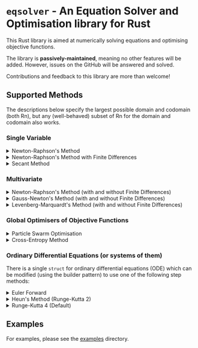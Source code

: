 # `eqsolver` - An Equation Solver and Optimisation library for Rust

This Rust library is aimed at numerically solving equations and optimising objective functions.

The library is **passively-maintained**, meaning no other features will be added. However, issues on the GitHub will be answered and solved.

Contributions and feedback to this library are more than welcome! 

## Supported Methods
The descriptions below specify the largest possible domain and codomain (both Rn), but any (well-behaved) subset of Rn for the domain and codomain also works.
### Single Variable
<details>
<summary>Newton-Raphson's Method</summary>
Finds a root of a univariate function f(x) given its derivative Df(x) and an initial guess. This method has a quadratic rate of convergence.
</details>

<details>
<summary>Newton-Raphson's Method with Finite Differences</summary>
Finds a root of a univariate function f(x) by approximating its derivative Df(x) using finite differences, given an initial guess of the root. This method has a quadratic rate of convergence but requires a little more computation than the non-finite-difference version, making the wall time slightly longer.
</details>

<details>
<summary>Secant Method</summary>
Finds a root of a univariate function f(x) given two unique starting values. This method has a slightly lower rate of convergence (equal to the golden ratio) but only does one function call per iteration making its wall time sometimes lower than the Newton-Raphson methods.
</details>

### Multivariate

<details>
<summary>Newton-Raphson's Method (with and without Finite Differences)</summary>
For a function F: Rn → Rn, this method finds x such that F(x) is the zero vector, which is equivalent to solving a system of n equations with n unknowns.

There are two versions of this method, one requires the Jacobian matrix to be given and the other approximates it using finite differences. The latter version has, therefore, slightly longer wall time. Both methods require an initial guess.

For certain ill-posed problems, this method will fail. For a slower but more robust method, see the Levenberg-Marquardt method below.
</details>

<details>
<summary>Gauss-Newton's Method (with and without Finite Differences)</summary>
For a function F: Rm → Rn, this method finds x such that F(x) is the zero vector, which is equivalent to solving a system of n equations with m unknowns. This is done by solving a least-square problem in each iteration which makes this method's wall time slightly longer than Newton-Raphson's method.

There are two versions of this method, one requires the Jacobian matrix to be given and the other approximates it using finite differences. The latter version has, therefore, slightly longer wall time. Both methods require an initial guess.

For certain ill-posed problems, this method will fail. For a slower but more robust method, see the Levenberg-Marquardt method below.
</details>

<details>
<summary>Levenberg-Marquardt's Method (with and without Finite Differences)</summary>
For a function F: Rm → Rn, this method finds x such that F(x) is the zero vector, which is equivalent to solving a system of n equations with m unknowns. This is done by solving a dampened least-square problem (more computation than the usual least-square problem) in each iteration which makes this method's wall time slightly longer than Gauss-Newton's method.

There are two versions of this method, one requires the Jacobian matrix to be given and the other approximates it using finite differences. The latter version has, therefore, slightly longer wall time. Both methods require an initial guess.
</details>

### Global Optimisers of Objective Functions
<details>
<summary>Particle Swarm Optimisation</summary>
For a function F: Rn → R, this method finds x such that F(x) <= F(y) for all y, i.e. the global minimum. This method requires an initial guess and bounds for which the global minimum exists. This method is significantly slower than the Cross-Entropy method below.

Use this method if you KNOW the bounds of your parameters but DON'T KNOW how uncertain each parameter is.
</details>

<details>
<summary>Cross-Entropy Method</summary>
For a function F: Rn → R, this method finds x such that F(x) <= F(y) for all y, i.e. the global minimum. This method requires an initial guess and a Rn vector of standard deviations (uncertainty of each parameter).

Use this method if you DON'T KNOW the bounds of your parameters but KNOW how uncertain each parameter is.
</details>

### Ordinary Differential Equations (or systems of them)
There is a single `struct` for ordinary differential equations (ODE) which can be modified (using the builder pattern) to use one of the following step methods:
<details>
<summary>Euler Forward</summary>
This method requires one call to the function corresponding to the equation and is thus fast. It has, however, an order of accuracy of 1 and is unstable for certain functions.
</details>

<details>
<summary>Heun's Method (Runge-Kutta 2)</summary>
This method requires two calls to the function corresponding to the equation and is thus slower than Euler Forward. This method has an order of accuracy of 2.
</details>

<details>
<summary>Runge-Kutta 4 (Default)</summary>
This method requires four calls to the function corresponding to the equation and is thus slower than Heun's Method. This method has an order of accuracy of 4. The ODE solver uses this method as the default.
</details>

## Examples
For examples, please see the [examples](examples) directory.
